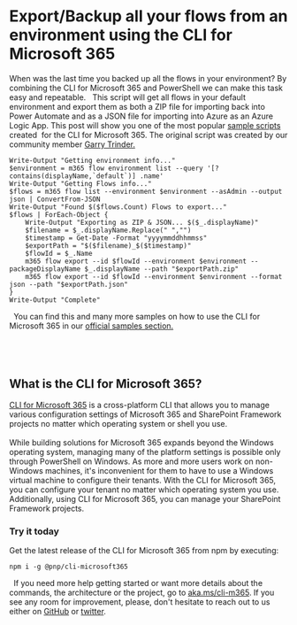 # Export/Backup all your flows from an environment using the CLI for Microsoft 365

When was the last time you backed up all the flows in your environment?
By combining the CLI for Microsoft 365 and PowerShell we can make this
task easy and repeatable.
 
This script will get all flows in your default environment and export
them as both a ZIP file for importing back into Power Automate and as a
JSON file for importing into Azure as an Azure Logic App. This post will
show you one of the most popular [sample
scripts](https://pnp.github.io/cli-microsoft365/sample-scripts/flow/export-all-flows-in-environment/)
created  for the CLI for Microsoft 365. The original script was created
by our community member [Garry
Trinder.](https://twitter.com/garrytrinder)
 
``` {.lia-code-sample .language-powershell}
Write-Output "Getting environment info..."
$environment = m365 flow environment list --query '[?contains(displayName,`default`)] .name'
Write-Output "Getting Flows info..."
$flows = m365 flow list --environment $environment --asAdmin --output json | ConvertFrom-JSON
Write-Output "Found $($flows.Count) Flows to export..."
$flows | ForEach-Object {
    Write-Output "Exporting as ZIP & JSON... $($_.displayName)"
    $filename = $_.displayName.Replace(" ","")
    $timestamp = Get-Date -Format "yyyymmddhhmmss"
    $exportPath = "$($filename)_$($timestamp)"
    $flowId = $_.Name
    m365 flow export --id $flowId --environment $environment --packageDisplayName $_.displayName --path "$exportPath.zip"
    m365 flow export --id $flowId --environment $environment --format json --path "$exportPath.json"
}
Write-Output "Complete"
```
 
You can find this and many more samples on how to use the CLI for
Microsoft 365 in our [official samples
section.](https://pnp.github.io/cli-microsoft365/sample-scripts/)
##   
## What is the CLI for Microsoft 365? 

[CLI for Microsoft 365](https://pnp.github.io/cli-microsoft365/) is a
cross-platform CLI that allows you to manage various configuration
settings of Microsoft 365 and SharePoint Framework projects no matter
which operating system or shell you use.\
\
While building solutions for Microsoft 365 expands beyond the Windows
operating system, managing many of the platform settings is possible
only through PowerShell on Windows. As more and more users work on
non-Windows machines, it's inconvenient for them to have to use a
Windows virtual machine to configure their tenants. With the CLI for
Microsoft 365, you can configure your tenant no matter which operating
system you use. Additionally, using CLI for Microsoft 365, you can
manage your SharePoint Framework projects.
 
### Try it today 

Get the latest release of the CLI for Microsoft 365 from npm by
executing:
 
``` {.lia-code-sample .language-bash}
npm i -g @pnp/cli-microsoft365
```
 
If you need more help getting started or want more details about the
commands, the architecture or the project, go to
[aka.ms/cli-m365](http://aka.ms/cli-m365).
If you see any room for improvement, please, don't hesitate to reach out
to us either on [GitHub](https://github.com/pnp/cli-microsoft365) or
[twitter](https://twitter.com/climicrosoft365).

